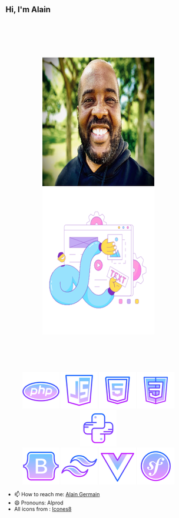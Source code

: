## Hi, I'm Alain

[img_1]:https://github.com/Alprod/Alprod/blob/19692868cb25eda0e154fda4fc07046f989d7c49/img/D4A602EF-0FD9-4416-8DDC-03E562F6F559.jpg
[img_2]:"https://github.com/Alprod/Alprod/blob/aa2314e64c7859b8bed8e8f4a01e03682f2fac34/img/IMG_0335.jpeg"

[php]:https://img.icons8.com/nolan/100/php-logo.png
[html]:https://img.icons8.com/nolan/100/html-5.png
[css]:https://img.icons8.com/nolan/100/css3.png
[java]:https://img.icons8.com/nolan/100/java-coffee-cup-logo.png
[Js]:https://img.icons8.com/nolan/100/javascript-logo.png
[symfo]:https://img.icons8.com/nolan/100/symfony.png

[elastic]:https://github.com/Alprod/Alprod/blob/e48354a0077d63af3fed4a880aaef9638fe11ab5/img/elastic-11.png

<div align="center" style="display: inline-block;">
    <div style="border-radius: 10px; margin: 100px;">
        <img src="https://github.com/Alprod/Alprod/blob/aa2314e64c7859b8bed8e8f4a01e03682f2fac34/img/IMG_0335.jpeg" width="450" height="350" />
        <img src="https://github.com/Alprod/Alprod/blob/e48354a0077d63af3fed4a880aaef9638fe11ab5/img/elastic-11.png" width="400" height="400"/>
    </div>
    <img src="https://github.com/Alprod/Alprod/blob/0623951ff8e822614db16bc1d7c35dea17a3e4f6/img/icons/icons8-php-100.png" />
    <img src="https://github.com/Alprod/Alprod/blob/0623951ff8e822614db16bc1d7c35dea17a3e4f6/img/icons/icons8-javascript-100.png" />
    <img src="https://github.com/Alprod/Alprod/blob/0623951ff8e822614db16bc1d7c35dea17a3e4f6/img/icons/icons8-html5-100.png" />
    <img src="https://github.com/Alprod/Alprod/blob/3784d4ec72094a9cbb6815d84e74ef3e3df22886/img/icons/icons8-css-100.png" />
    <img src="https://github.com/Alprod/Alprod/blob/d7c6f3d846cd66ef973d3fbd621dad117dd80164/img/icons/icons8-python-100.png" />
    <br/>
    <img src="https://github.com/Alprod/Alprod/blob/ba787ee7c99d3f03e4cef7bdce3422e05e9c2290/img/icons/icons8-bootstrap-100.png" />
    <img src="https://github.com/Alprod/Alprod/blob/ba787ee7c99d3f03e4cef7bdce3422e05e9c2290/img/icons/icons8-tailwind-css-100.png" />
    <img src="https://github.com/Alprod/Alprod/blob/ba787ee7c99d3f03e4cef7bdce3422e05e9c2290/img/icons/icons8-vuejs-100.png" />
    <img src="https://github.com/Alprod/Alprod/blob/3784d4ec72094a9cbb6815d84e74ef3e3df22886/img/icons/icons8-symfony-100.png" />
</div>


- 📫 How to reach me: [Alain Germain](mailto:alprod81@gmail.com)
- 😄 Pronouns: Alprod
- All icons from : [Icones8](https://icons8.com)


